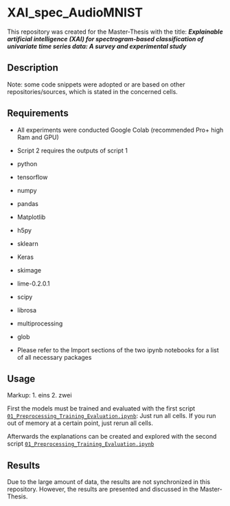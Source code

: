 # XAI_spec_AudioMNIST
This repository was created for the Master-Thesis with the title:
***Explainable artificial intelligence (XAI) for spectrogram-based classification of univariate time series data: A survey and experimental study***

## Description

Note: some code snippets were adopted or are based on other repositories/sources, which is stated in the concerned cells. 

## Requirements
* All experiments were conducted Google Colab (recommended Pro+ high Ram and GPU)
* Script 2 requires the outputs of script 1

* python
* tensorflow
* numpy
* pandas
* Matplotlib
* h5py
* sklearn
* Keras
* skimage
* lime-0.2.0.1
* scipy
* librosa
* multiprocessing
* glob

* Please refer to the Import sections of the two ipynb notebooks for a list of all necessary packages

## Usage
Markup: 1. eins 
	2. zwei


First the models must be trained and evaluated with the first script [`01_Preprocessing_Training_Evaluation.ipynb`](01_Preprocessing_Training_Evaluation.ipynb):
Just run all cells. If you run out of memory at a certain point, just rerun all cells.

Afterwards the explanations can be created and explored with the second script [`01_Preprocessing_Training_Evaluation.ipynb`](01_Preprocessing_Training_Evaluation.ipynb)

## Results
Due to the large amount of data, the results are not synchronized in this repository. However, the results are presented and discussed in the Master-Thesis.




